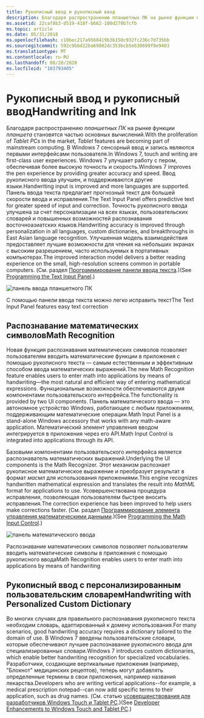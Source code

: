 ```yaml
---
title: Рукописный ввод и рукописный ввод
description: Благодаря распространению планшетных ПК на рынке функции планшета становятся частью основных вычислений.
ms.assetid: 22caf8b3-d519-418f-b662-180d270b7cfb
ms.topic: article
ms.date: 05/31/2018
ms.openlocfilehash: c10bec217a9568419b3b150c932fc236c7d735bb
ms.sourcegitcommit: 592c9bbd22ba69802dc353bcb5eb30699f9e9403
ms.translationtype: MT
ms.contentlocale: ru-RU
ms.lasthandoff: 08/20/2020
ms.locfileid: "103793405"
---
```

# <a name="handwriting-and-ink"></a><span data-ttu-id="06cde-103">Рукописный ввод и рукописный ввод</span><span class="sxs-lookup"><span data-stu-id="06cde-103">Handwriting and Ink</span></span>

<span data-ttu-id="06cde-104">Благодаря распространению *планшетных ПК* на рынке функции *планшета* становятся частью основных вычислений.</span><span class="sxs-lookup"><span data-stu-id="06cde-104">With the proliferation of *Tablet PCs* in the market, *Tablet* features are becoming part of mainstream computing.</span></span> <span data-ttu-id="06cde-105">В Windows 7 сенсорный ввод и запись являются первыми интерфейсами пользователя.</span><span class="sxs-lookup"><span data-stu-id="06cde-105">In Windows 7, touch and writing are first-class user experiences.</span></span> <span data-ttu-id="06cde-106">Windows 7 улучшает работу с пером, обеспечивая более высокую точность и скорость.</span><span class="sxs-lookup"><span data-stu-id="06cde-106">Windows 7 improves the pen experience by providing greater accuracy and speed.</span></span> <span data-ttu-id="06cde-107">Ввод рукописного ввода улучшен, и поддерживаются другие языки.</span><span class="sxs-lookup"><span data-stu-id="06cde-107">Handwriting input is improved and more languages are supported.</span></span> <span data-ttu-id="06cde-108">Панель ввода текста предлагает прогнозный текст для большей скорости ввода и исправления.</span><span class="sxs-lookup"><span data-stu-id="06cde-108">The Text Input Panel offers predictive text for greater speed of input and correction.</span></span> <span data-ttu-id="06cde-109">Точность рукописного ввода улучшена за счет персонализации на всех языках, пользовательских словарей и повышенных возможностей распознавания восточноазиатских языков.</span><span class="sxs-lookup"><span data-stu-id="06cde-109">Handwriting accuracy is improved through personalization in all languages, custom dictionaries, and breakthroughs in East Asian language recognition.</span></span> <span data-ttu-id="06cde-110">Улучшенная модель взаимодействия предоставляет лучшие возможности для чтения на небольших экранах с высоким разрешением, часто используемых в портативных компьютерах.</span><span class="sxs-lookup"><span data-stu-id="06cde-110">The improved interaction model delivers a better reading experience on the small, high-resolution screens common in portable computers.</span></span> <span data-ttu-id="06cde-111">(См. раздел [Программирование панели ввода текста](../tablet/programming-the-text-input-panel.md).)</span><span class="sxs-lookup"><span data-stu-id="06cde-111">(See [Programming the Text Input Panel](../tablet/programming-the-text-input-panel.md).)</span></span>

![панель ввода планшетного ПК](images/windows7-4.jpg)

<span data-ttu-id="06cde-113">С помощью панели ввода текста можно легко исправить текст</span><span class="sxs-lookup"><span data-stu-id="06cde-113">The Text Input Panel features easy text correction</span></span>

## <a name="math-recognition"></a><span data-ttu-id="06cde-114">Распознавание математических символов</span><span class="sxs-lookup"><span data-stu-id="06cde-114">Math Recognition</span></span>

<span data-ttu-id="06cde-115">Новая функция распознавания математических символов позволяет пользователям вводить математические функции в приложения с помощью рукописного текста — самым естественным и эффективным способом ввода математических выражений.</span><span class="sxs-lookup"><span data-stu-id="06cde-115">The new Math Recognition feature enables users to enter math into applications by means of handwriting—the most natural and efficient way of entering mathematical expressions.</span></span> <span data-ttu-id="06cde-116">Функциональные возможности обеспечиваются двумя компонентами пользовательского интерфейса.</span><span class="sxs-lookup"><span data-stu-id="06cde-116">The functionality is provided by two UI components.</span></span> <span data-ttu-id="06cde-117">Панель математического ввода — это автономное устройство Windows, работающее с любым приложением, поддерживающим математические операции.</span><span class="sxs-lookup"><span data-stu-id="06cde-117">Math Input Panel is a stand-alone Windows accessory that works with any math-aware application.</span></span> <span data-ttu-id="06cde-118">Математический элемент управления вводом интегрируется в приложения через его API.</span><span class="sxs-lookup"><span data-stu-id="06cde-118">Math Input Control is integrated into applications through its API.</span></span>

<span data-ttu-id="06cde-119">Базовыми компонентами пользовательского интерфейса является распознаватель математических выражений.</span><span class="sxs-lookup"><span data-stu-id="06cde-119">Underlying the UI components is the Math Recognizer.</span></span> <span data-ttu-id="06cde-120">Этот механизм распознает рукописное математическое выражение и преобразует результат в формат *масмл* для использования приложениями.</span><span class="sxs-lookup"><span data-stu-id="06cde-120">This engine recognizes handwritten mathematical expression and translates the result into *MathML* format for applications to use.</span></span> <span data-ttu-id="06cde-121">Усовершенствована процедура исправления, позволяющая пользователям быстрее вносить исправления.</span><span class="sxs-lookup"><span data-stu-id="06cde-121">The correction experience has been improved to help users make corrections faster.</span></span> <span data-ttu-id="06cde-122">(См. раздел [Программирование элемента управления математическими данными](../tablet/programming-the-math-input-control.md).)</span><span class="sxs-lookup"><span data-stu-id="06cde-122">(See [Programming the Math Input Control](../tablet/programming-the-math-input-control.md).)</span></span>

![панель математического ввода](images/windows7-5.jpg)

<span data-ttu-id="06cde-124">Распознавание математических символов позволяет пользователям вводить математические символы в приложения с помощью рукописного ввода</span><span class="sxs-lookup"><span data-stu-id="06cde-124">Math Recognition enables users to enter math into applications by means of handwriting</span></span>

## <a name="handwriting-with-personalized-custom-dictionary"></a><span data-ttu-id="06cde-125">Рукописный ввод с персонализированным пользовательским словарем</span><span class="sxs-lookup"><span data-stu-id="06cde-125">Handwriting with Personalized Custom Dictionary</span></span>

<span data-ttu-id="06cde-126">Во многих случаях для правильного распознавания рукописного текста необходим словарь, адаптированный к домену использования.</span><span class="sxs-lookup"><span data-stu-id="06cde-126">For many scenarios, good handwriting accuracy requires a dictionary tailored to the domain of use.</span></span> <span data-ttu-id="06cde-127">В Windows 7 введены пользовательские словари, которые обеспечивают лучшее распознавание рукописного ввода для специализированных словари.</span><span class="sxs-lookup"><span data-stu-id="06cde-127">Windows 7 introduces custom dictionaries, which enable better handwriting recognition for specialized vocabularies.</span></span> <span data-ttu-id="06cde-128">Разработчики, создающие вертикальные приложения (например, "Блокнот" медицинских рецептов), теперь могут добавлять определенные термины в свои приложения, например названия лекарства.</span><span class="sxs-lookup"><span data-stu-id="06cde-128">Developers who are writing vertical applications--for example, a medical prescription notepad--can now add specific terms to their application, such as drug names.</span></span> <span data-ttu-id="06cde-129">(См. статью [усовершенствования для разработчиков Windows Touch и Tablet PC](https://www.microsoft.com/whdc/device/input/Touch_tab_enhance.mspx).)</span><span class="sxs-lookup"><span data-stu-id="06cde-129">(See [Developer Enhancements to Windows Touch and Tablet PC](https://www.microsoft.com/whdc/device/input/Touch_tab_enhance.mspx).)</span></span>

 

 